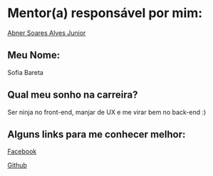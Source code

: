 # Mentor(a) responsável por mim:

[Abner Soares Alves Junior](/profiles/mentors/profiles/abner_alves.md)

## Meu Nome:

Sofia Bareta 

## Qual meu sonho na carreira?

Ser ninja no front-end, manjar de UX e me virar bem no back-end :)


## Alguns links para me conhecer melhor:

[Facebook](https://www.facebook.com/sofibareta)

[Github](https://github.com/sofiabareta)
